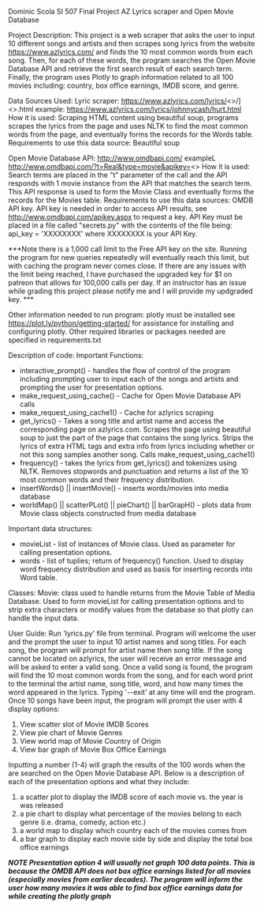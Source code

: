 Dominic Scola
SI 507 Final Project
AZ Lyrics scraper and Open Movie Database 

Project Description:
This project is a web scraper that asks the user to input 10 different songs and artists and then scrapes song lyrics from the website https://www.azlyrics.com/ and finds the 10 most common words from each song. Then, for each of these words, the program searches the Open Movie Database API and retrieve the first search result of each search term. Finally, the program uses Plotly to graph information related to all 100 movies including: country, box office earnings, IMDB score, and genre. 

Data Sources Used:
Lyric scraper:
  https://www.azlyrics.com/lyrics/<<artistname>>/]<<songtitle>>.html
  example: https://www.azlyrics.com/lyrics/johnnycash/hurt.html
  How it is used: Scraping HTML content using beautiful soup, programs scrapes the lyrics from the page and uses NLTK to find the most       common words from the page, and eventually forms the records for the Words table.
  Requirements to use this data source: Beautiful soup
  
Open Movie Database API:
  http://www.omdbapi.com/
  exampleL http://www.omdbapi.com/?t=Real&type=movie&apikey=<<APIKEY>>
  How it is used: Search terms are placed in the "t" parameter of the call and the API responds with 1 movie instance from the API that     matches the search term. This API response is used to form the Movie Class and eventually forms the records for the Movies table.
  Requirements to use this data sources: OMDB API key. API key is needed in order to access API results, see http://www.omdbapi.com/apikey.aspx to request a key. API Key must be placed in a file called "secrets.py" with the contents of the file being: api_key = 'XXXXXXXX' where XXXXXXXX is your API Key.
  
  ***Note there is a 1,000 call limit to the Free API key on the site. Running the program for new queries repeatedly will eventually reach this limit, but with caching the program never comes close. If there are any issues with the limit being reached, I have purchased the upgraded key for $1 on patreon that allows for 100,000 calls per day. If an instructor has an issue while grading this project please notify me and I will provide my updgraded key. ***
  
Other information needed to run program:
plotly must be installed see https://plot.ly/python/getting-started/ for assistance for installing and configuring plotly.
Other required libraries or packages needed are specified in requirements.txt

Description of code:
Important Functions:
- interactive_prompt() - handles the flow of control of the program including prompting user to input each of the songs and artists and prompting the user for presentation options.
- make_request_using_cache() - Cache for Open Movie Database API calls
- make_request_using_cache1() - Cache for azlyrics scraping
- get_lyrics() - Takes a song title and artist name and access the corresponding page on azlyrics.com. Scrapes the page using beautiful soup to just the part of the page that contains the song lyrics. Strips the lyrics of extra HTML tags and extra info from lyrics including whether or not this song samples another song. Calls make_request_using_cache1()
- frequency() - takes the lyrics from get_lyrics() and tokenizes using NLTK. Removes stopwords and punctuation and returns a list of the 10 most common words and their frequency distribution. 
- insertWords() || insertMovie() - inserts words/movies into media database
- worldMap() || scatterPLot() || pieChart() || barGrapH() - plots data from Movie class objects constructed from media database

Important data structures:
- movieList - list of instances of Movie class. Used as parameter for calling presentation options.
- words - list of tuplies; return of frequency() function. Used to display word frequency distribution and used as basis for inserting records into Word table.

Classes:
Movie: class used to handle returns from the Movie Table of Media Database. Used to form movieList for calling presentation options and to strip extra characters or modify values from the database so that plotly can handle the input data.


User Guide:
Run 'lyrics.py' file from terminal. Program will welcome the user and the prompt the user to input 10 artist names and song titles. For each song, the program will prompt for artist name then song title. If the song cannot be located on azlyrics, the user will receive an error message and will be asked to enter a valid song. Once a valid song is found, the program will find the 10 most common words from the song, and for each word print to the terminal the artist name, song title, word, and how many times the word appeared in the lyrics. Typing '--exit' at any time will end the program. Once 10 songs have been input, the program will prompt the user with 4 display options:

1. View scatter slot of Movie IMDB Scores
2. View pie chart of Movie Genres
3. View world map of Movie Country of Origin
4. View bar graph of Movie Box Office Earnings

Inputting a number (1-4) will graph the results of the 100 words when the are searched on the Open Movie Database API. Below is a description of each of the presentation options and what they include:

1. a scatter plot to display the IMDB score of each movie vs. the year is was released
2. a pie chart to display what percentage of the movies belong to each genre (i.e. drama, comedy, action etc.)
3. a world map to display which country each of the movies comes from
4. a bar graph to display each movie side by side and display the total box office earnings

***NOTE Presentation option 4 will usually not graph 100 data points. This is because the OMDB API does not box office earnings listed for all movies (especially movies from earlier decades). The program will inform the user how many movies it was able to find box office earnings data for while creating the plotly graph*** 



  
  
